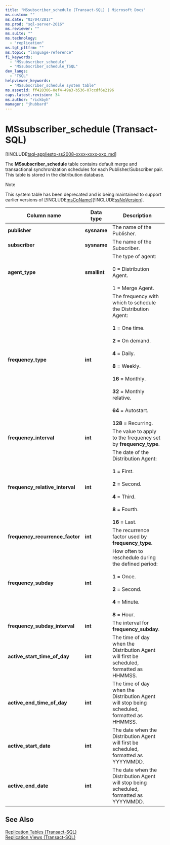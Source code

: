 ```yaml
---
title: "MSsubscriber_schedule (Transact-SQL) | Microsoft Docs"
ms.custom: ""
ms.date: "03/04/2017"
ms.prod: "sql-server-2016"
ms.reviewer: ""
ms.suite: ""
ms.technology: 
  - "replication"
ms.tgt_pltfrm: ""
ms.topic: "language-reference"
f1_keywords: 
  - "MSsubscriber_schedule"
  - "MSsubscriber_schedule_TSQL"
dev_langs: 
  - "TSQL"
helpviewer_keywords: 
  - "MSsubscriber_schedule system table"
ms.assetid: ff428306-0ef4-49a3-b536-07ccdf6e2196
caps.latest.revision: 34
ms.author: "rickbyh"
manager: "jhubbard"
---
```

# MSsubscriber_schedule (Transact-SQL)
[!INCLUDE[tsql-appliesto-ss2008-xxxx-xxxx-xxx_md](../../../database-engine/configure/windows/includes/tsql-appliesto-ss2008-xxxx-xxxx-xxx-md.md)]

  The **MSsubscriber_schedule** table contains default merge and transactional synchronization schedules for each Publisher/Subscriber pair. This table is stored in the distribution database.  
  
> [!NOTE]  
>  This system table has been deprecated and is being maintained to support earlier versions of [!INCLUDE[msCoName](../../../advanced-analytics/r-services/tutorials/includes/msconame-md.md)][!INCLUDE[ssNoVersion](../../../advanced-analytics/r-services/includes/ssnoversion-md.md)].  
  
|Column name|Data type|Description|  
|-----------------|---------------|-----------------|  
|**publisher**|**sysname**|The name of the Publisher.|  
|**subscriber**|**sysname**|The name of the Subscriber.|  
|**agent_type**|**smallint**|The type of agent:<br /><br /> 0 = Distribution Agent.<br /><br /> 1 = Merge Agent.|  
|**frequency_type**|**int**|The frequency with which to schedule the Distribution Agent:<br /><br /> **1** = One time.<br /><br /> **2** = On demand.<br /><br /> **4** = Daily.<br /><br /> **8** = Weekly.<br /><br /> **16** = Monthly.<br /><br /> **32** = Monthly relative.<br /><br /> **64** = Autostart.<br /><br /> **128** = Recurring.|  
|**frequency_interval**|**int**|The value to apply to the frequency set by **frequency_type**.|  
|**frequency_relative_interval**|**int**|The date of the Distribution Agent:<br /><br /> **1** = First.<br /><br /> **2** = Second.<br /><br /> **4** = Third.<br /><br /> **8** = Fourth.<br /><br /> **16** = Last.|  
|**frequency_recurrence_factor**|**int**|The recurrence factor used by **frequency_type**.|  
|**frequency_subday**|**int**|How often to reschedule during the defined period:<br /><br /> **1** = Once.<br /><br /> **2** = Second.<br /><br /> **4** = Minute.<br /><br /> **8** = Hour.|  
|**frequency_subday_interval**|**int**|The interval for **frequency_subday**.|  
|**active_start_time_of_day**|**int**|The time of day when the Distribution Agent will first be scheduled, formatted as HHMMSS.|  
|**active_end_time_of_day**|**int**|The time of day when the Distribution Agent will stop being scheduled, formatted as HHMMSS.|  
|**active_start_date**|**int**|The date when the Distribution Agent will first be scheduled, formatted as YYYYMMDD.|  
|**active_end_date**|**int**|The date when the Distribution Agent will stop being scheduled, formatted as YYYYMMDD.|  
  
## See Also  
 [Replication Tables &#40;Transact-SQL&#41;](../../../relational-databases/reference/system-tables/replication-tables-transact-sql.md)   
 [Replication Views &#40;Transact-SQL&#41;](../../../relational-databases/reference/system-views/replication-views-transact-sql.md)  
  
  